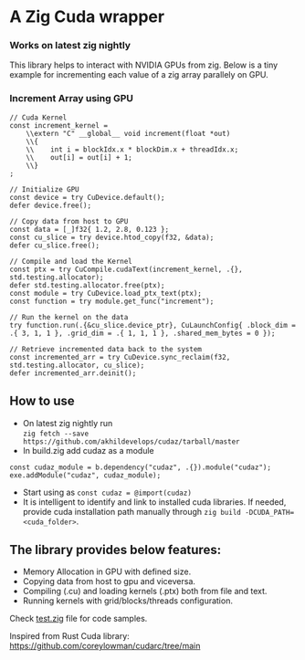 # A Zig Cuda wrapper
### Works on latest zig nightly
This library helps to interact with NVIDIA GPUs from zig. Below is a tiny example for incrementing each value of a zig array parallely on GPU.

### Increment Array using GPU
```zig
// Cuda Kernel
const increment_kernel =
    \\extern "C" __global__ void increment(float *out)
    \\{
    \\    int i = blockIdx.x * blockDim.x + threadIdx.x;
    \\    out[i] = out[i] + 1;
    \\}
;

// Initialize GPU
const device = try CuDevice.default();
defer device.free();

// Copy data from host to GPU
const data = [_]f32{ 1.2, 2.8, 0.123 };
const cu_slice = try device.htod_copy(f32, &data);
defer cu_slice.free();

// Compile and load the Kernel
const ptx = try CuCompile.cudaText(increment_kernel, .{}, std.testing.allocator);
defer std.testing.allocator.free(ptx);
const module = try CuDevice.load_ptx_text(ptx);
const function = try module.get_func("increment");

// Run the kernel on the data
try function.run(.{&cu_slice.device_ptr}, CuLaunchConfig{ .block_dim = .{ 3, 1, 1 }, .grid_dim = .{ 1, 1, 1 }, .shared_mem_bytes = 0 });

// Retrieve incremented data back to the system
const incremented_arr = try CuDevice.sync_reclaim(f32, std.testing.allocator, cu_slice);
defer incremented_arr.deinit();

```
## How to use
- On latest zig nightly run</br>
`zig fetch --save https://github.com/akhildevelops/cudaz/tarball/master`
- In build.zig add cudaz as a module</br>
```zig
const cudaz_module = b.dependency("cudaz", .{}).module("cudaz");
exe.addModule("cudaz", cudaz_module);
```
- Start using as `const cudaz = @import(cudaz)`
- It is intelligent to identify and link to installed cuda libraries. If needed, provide cuda installation path manually through `zig build -DCUDA_PATH=<cuda_folder>`.


## The library provides below features:
- Memory Allocation in GPU with defined size.
- Copying data from host to gpu and viceversa.
- Compiling (.cu) and loading kernels (.ptx) both from file and text.
- Running kernels with grid/blocks/threads configuration.

Check [test.zig](./test.zig) file for code samples.

Inspired from Rust Cuda library: https://github.com/coreylowman/cudarc/tree/main